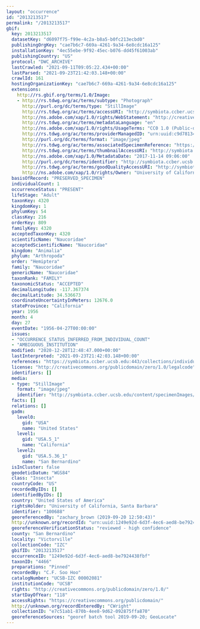 ```yaml
---
layout: "occurrence"
id: "2013213517"
permalink: "/2013213517"
gbif:
  key: 2013213517
  datasetKey: "d6097f75-f99e-4c2a-b8a5-b0fc213ecbd0"
  publishingOrgKey: "cae7b6c7-669a-4261-9a34-6e8cdc16a125"
  installationKey: "4ec55ebe-9f92-45ec-b076-dd45f61003ab"
  publishingCountry: "US"
  protocol: "DWC_ARCHIVE"
  lastCrawled: "2021-09-11T09:05:22.434+00:00"
  lastParsed: "2021-09-23T21:42:03.148+00:00"
  crawlId: 161
  hostingOrganizationKey: "cae7b6c7-669a-4261-9a34-6e8cdc16a125"
  extensions:
    http://rs.gbif.org/terms/1.0/Image:
    - http://rs.tdwg.org/ac/terms/subtype: "Photograph"
      http://purl.org/dc/terms/type: "StillImage"
      http://rs.tdwg.org/ac/terms/accessURI: "http://symbiota.ccber.ucsb.edu/content/specimenImages/UCSB_IZC/UCSB-IZC00002/UCSB-IZC_00002081_lg.jpg"
      http://ns.adobe.com/xap/1.0/rights/WebStatement: "http://creativecommons.org/publicdomain/zero/1.0/"
      http://rs.tdwg.org/ac/terms/metadataLanguage: "en"
      http://ns.adobe.com/xap/1.0/rights/UsageTerms: "CC0 1.0 (Public-domain)"
      http://rs.tdwg.org/ac/terms/providerManagedID: "urn:uuid:c9d78134-af87-4c9d-9f69-e2908262b13f"
      http://purl.org/dc/terms/format: "image/jpeg"
      http://rs.tdwg.org/ac/terms/associatedSpecimenReference: "https://symbiota.ccber.ucsb.edu:443/collections/individual/index.php?occid=100688"
      http://rs.tdwg.org/ac/terms/thumbnailAccessURI: "http://symbiota.ccber.ucsb.edu/content/specimenImages/UCSB_IZC/UCSB-IZC00002/UCSB-IZC_00002081_tn.jpg"
      http://ns.adobe.com/xap/1.0/MetadataDate: "2017-11-14 09:06:00"
      http://purl.org/dc/terms/identifier: "http://symbiota.ccber.ucsb.edu/content/specimenImages/UCSB_IZC/UCSB-IZC00002/UCSB-IZC_00002081_lg.jpg"
      http://rs.tdwg.org/ac/terms/goodQualityAccessURI: "http://symbiota.ccber.ucsb.edu/content/specimenImages/UCSB_IZC/UCSB-IZC00002/UCSB-IZC_00002081.jpg"
      http://ns.adobe.com/xap/1.0/rights/Owner: "University of California, Santa Barbara"
  basisOfRecord: "PRESERVED_SPECIMEN"
  individualCount: 1
  occurrenceStatus: "PRESENT"
  lifeStage: "Adult"
  taxonKey: 4320
  kingdomKey: 1
  phylumKey: 54
  classKey: 216
  orderKey: 809
  familyKey: 4320
  acceptedTaxonKey: 4320
  scientificName: "Naucoridae"
  acceptedScientificName: "Naucoridae"
  kingdom: "Animalia"
  phylum: "Arthropoda"
  order: "Hemiptera"
  family: "Naucoridae"
  genericName: "Naucoridae"
  taxonRank: "FAMILY"
  taxonomicStatus: "ACCEPTED"
  decimalLongitude: -117.367374
  decimalLatitude: 34.536673
  coordinateUncertaintyInMeters: 12676.0
  stateProvince: "California"
  year: 1956
  month: 4
  day: 27
  eventDate: "1956-04-27T00:00:00"
  issues:
  - "OCCURRENCE_STATUS_INFERRED_FROM_INDIVIDUAL_COUNT"
  - "AMBIGUOUS_INSTITUTION"
  modified: "2020-12-28T12:48:47.000+00:00"
  lastInterpreted: "2021-09-23T21:42:03.148+00:00"
  references: "https://symbiota.ccber.ucsb.edu:443/collections/individual/index.php?occid=100688"
  license: "http://creativecommons.org/publicdomain/zero/1.0/legalcode"
  identifiers: []
  media:
  - type: "StillImage"
    format: "image/jpeg"
    identifier: "http://symbiota.ccber.ucsb.edu/content/specimenImages/UCSB_IZC/UCSB-IZC00002/UCSB-IZC_00002081_lg.jpg"
  facts: []
  relations: []
  gadm:
    level0:
      gid: "USA"
      name: "United States"
    level1:
      gid: "USA.5_1"
      name: "California"
    level2:
      gid: "USA.5.36_1"
      name: "San Bernardino"
  isInCluster: false
  geodeticDatum: "WGS84"
  class: "Insecta"
  countryCode: "US"
  recordedByIDs: []
  identifiedByIDs: []
  country: "United States of America"
  rightsHolder: "University of California, Santa Barbara"
  identifier: "100688"
  georeferencedBy: "zachary_brown (2019-09-20 12:50:43)"
  http://unknown.org/recordId: "urn:uuid:1249e92d-6d3f-4ec6-aed8-be7924438fbf"
  georeferenceVerificationStatus: "reviewed - high confidence"
  county: "San Bernardino"
  locality: "Victorville"
  collectionCode: "IZC"
  gbifID: "2013213517"
  occurrenceID: "1249e92d-6d3f-4ec6-aed8-be7924438fbf"
  taxonID: "4466"
  preparations: "Pinned"
  recordedBy: "C.F. Soo Hoo"
  catalogNumber: "UCSB-IZC 00002081"
  institutionCode: "UCSB"
  rights: "http://creativecommons.org/publicdomain/zero/1.0/"
  startDayOfYear: "118"
  accessRights: "https://creativecommons.org/publicdomain/"
  http://unknown.org/recordEnteredBy: "CWright"
  collectionID: "e7c51ab1-870b-4ee8-9d62-092875ffa870"
  georeferenceSources: "georef batch tool 2019-09-20; GeoLocate"
---
```

